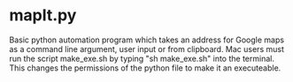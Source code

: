 # mapIt.py
Basic python automation program which takes an address for Google maps as a command line argument, user input or from clipboard.
Mac users must run the script make_exe.sh by typing "sh make_exe.sh" into the terminal. 
This changes the permissions of the python file to make it an executeable.  
